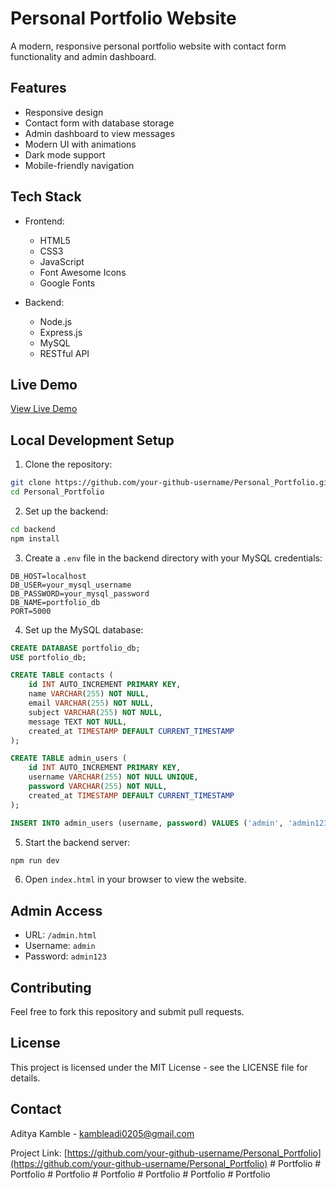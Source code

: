 # Personal Portfolio Website

A modern, responsive personal portfolio website with contact form functionality and admin dashboard.

## Features

- Responsive design
- Contact form with database storage
- Admin dashboard to view messages
- Modern UI with animations
- Dark mode support
- Mobile-friendly navigation

## Tech Stack

- Frontend:
  - HTML5
  - CSS3
  - JavaScript
  - Font Awesome Icons
  - Google Fonts

- Backend:
  - Node.js
  - Express.js
  - MySQL
  - RESTful API

## Live Demo

[View Live Demo](https://your-github-username.github.io/Personal_Portfolio)

## Local Development Setup

1. Clone the repository:
```bash
git clone https://github.com/your-github-username/Personal_Portfolio.git
cd Personal_Portfolio
```

2. Set up the backend:
```bash
cd backend
npm install
```

3. Create a `.env` file in the backend directory with your MySQL credentials:
```
DB_HOST=localhost
DB_USER=your_mysql_username
DB_PASSWORD=your_mysql_password
DB_NAME=portfolio_db
PORT=5000
```

4. Set up the MySQL database:
```sql
CREATE DATABASE portfolio_db;
USE portfolio_db;

CREATE TABLE contacts (
    id INT AUTO_INCREMENT PRIMARY KEY,
    name VARCHAR(255) NOT NULL,
    email VARCHAR(255) NOT NULL,
    subject VARCHAR(255) NOT NULL,
    message TEXT NOT NULL,
    created_at TIMESTAMP DEFAULT CURRENT_TIMESTAMP
);

CREATE TABLE admin_users (
    id INT AUTO_INCREMENT PRIMARY KEY,
    username VARCHAR(255) NOT NULL UNIQUE,
    password VARCHAR(255) NOT NULL,
    created_at TIMESTAMP DEFAULT CURRENT_TIMESTAMP
);

INSERT INTO admin_users (username, password) VALUES ('admin', 'admin123');
```

5. Start the backend server:
```bash
npm run dev
```

6. Open `index.html` in your browser to view the website.

## Admin Access

- URL: `/admin.html`
- Username: `admin`
- Password: `admin123`

## Contributing

Feel free to fork this repository and submit pull requests.

## License

This project is licensed under the MIT License - see the LICENSE file for details.

## Contact

Aditya Kamble - [kambleadi0205@gmail.com](mailto:kambleadi0205@gmail.com)

Project Link: [https://github.com/your-github-username/Personal_Portfolio](https://github.com/your-github-username/Personal_Portfolio) #   P o r t f o l i o  
 #   P o r t f o l i o  
 #   P o r t f o l i o  
 #   P o r t f o l i o  
 #   P o r t f o l i o  
 #   P o r t f o l i o  
 #   P o r t f o l i o  
 